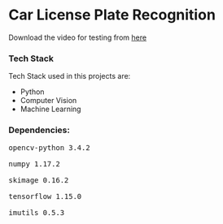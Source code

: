 # Car License Plate Recognition

Download the video for testing from <a href="https://drive.google.com/open?id=1jd8WVKHYXfisMO390easOdPkZahonRNd">here</a> 

### Tech Stack
Tech Stack used in this projects are:<br>
* Python<br>
* Computer Vision<br>
* Machine Learning<br>

### Dependencies:
<pre>
opencv-python 3.4.2<br>
numpy 1.17.2<br>
skimage 0.16.2<br>
tensorflow 1.15.0<br>
imutils 0.5.3</pre>
